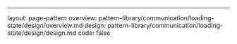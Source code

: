 ---
layout: page-pattern
overview: pattern-library/communication/loading-state/design/overview.md
design: pattern-library/communication/loading-state/design/design.md
code: false
